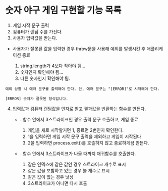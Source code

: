 # 숫자 야구 게임 구현할 기능 목록

1. 게임 시작 문구 출력
2. 컴퓨터가 랜덤 수를 가진다.
3. 사용자 입력값을 받는다.

- 사용자가 잘못된 값을 입력한 경우 throw문을 사용해 예외를 발생시킨 후 애플리케이션 종료

  1. string.length가 4보다 작아야 됨…
  2. 숫자인지 확인해야 됨…
  3. 다른 숫자인지 확인해야 됨.

```
예외 상황 시 에러 문구를 출력해야 한다. 단, 에러 문구는 "[ERROR]"로 시작해야 한다.

[ERROR] 숫자가 잘못된 형식입니다.
```

4. 입력값과 컴퓨터 랜덤값을 인자로 받고 결과값을 반환하는 함수를 만든다.

   - . 함수 안에서 3스트라이크인 경우 출력 문구 호출하고, 게임 종료

     1. 게임을 새로 시작할거면 1, 종료면 2번인지 확인한다.
     2. 1을 입력하면 게임 시작 문구 출력을 제외하고 게임이 시작된다
     3. 2을 입력하면 process.exit()를 호출하지 않고 종료하게끔 만든다.

   - . 함수 안에서 3스트라이크가 나올 때까지 재귀함수를 호출한다.
     1. 같은 인덱스에 같은 값인 경우 스트라이크 개수로 표시
     2. 같은 값을 포함하고 있는 경우 볼 개수로 표시
     3. 같은 값이 없는 경우 낫싱
     4. 3스트라이크가 아니면 다시 호출
